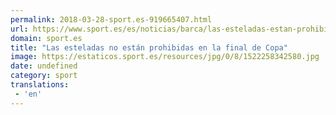 ```yaml
---
permalink: 2018-03-28-sport.es-919665407.html
url: https://www.sport.es/es/noticias/barca/las-esteladas-estan-prohibidas-final-copa-6722531?utm_source=rss-noticias&utm_medium=feed&utm_campaign=barca
domain: sport.es
title: "Las esteladas no están prohibidas en la final de Copa"
image: https://estaticos.sport.es/resources/jpg/0/8/1522258342580.jpg
date: undefined
category: sport
translations: 
 - 'en'
---
```


